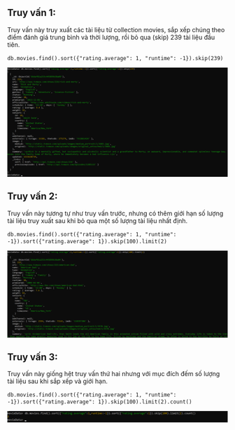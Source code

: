 ## Truy vấn 1:

Truy vấn này truy xuất các tài liệu từ collection movies, sắp xếp chúng theo điểm đánh giá trung bình và thời lượng, rồi bỏ qua (skip) 239 tài liệu đầu tiên.

```
db.movies.find().sort({"rating.average": 1, "runtime": -1}).skip(239)
```

![alt text](/images/examples/image-29.png)

## Truy vấn 2:

Truy vấn này tương tự như truy vấn trước, nhưng có thêm giới hạn số lượng tài liệu truy xuất sau khi bỏ qua một số lượng tài liệu nhất định.

```
db.movies.find().sort({"rating.average": 1, "runtime": -1}).sort({"rating.average": 1}).skip(100).limit(2)
```

![alt text](/images/examples/image-30.png)

## Truy vấn 3:

Truy vấn này giống hệt truy vấn thứ hai nhưng với mục đích đếm số lượng tài liệu sau khi sắp xếp và giới hạn.

```
db.movies.find().sort({"rating.average": 1, "runtime": -1}).sort({"rating.average": 1}).skip(100).limit(2).count()
```

![alt text](/images/examples/image-31.png)
